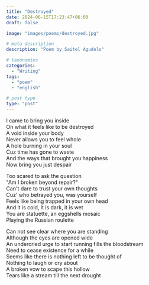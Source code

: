 ```yaml
---
title: "Destroyed"
date: 2024-06-15T17:23:47+06:00
draft: false

image: "images/poems/destroyed.jpg"

# meta description
description: "Poem by Saitel Agudelo"

# taxonomies
categories:
  - "Writing"
tags:
  - "poem"
  - "english"

# post type
type: "post"
---
```



I came to bring you inside \
On what it feels like to be destroyed \
A void inside your body \
Never allows you to feel whole \
A hole burning in your soul \
Cuz time has gone to waste \
And the ways that brought you happiness \
Now bring you just despair

Too scared to ask the question \
"Am I broken beyond repair?" \
Can't dare to trust your own thoughts \
Cuz' who betrayed you, was yourself  \
Feels like being trapped in your own head \
And it is cold, it is dark, it is wet \
You are statuette, an eggshells mosaic  \
Playing the Russian roulette

Can not see clear where you are standing \
Although the eyes are opened wide \
An undercried urge to start running fills the bloodstream \
Need to cease existence for a while \
Seems like there is nothing left to be thought of \
Nothing to laugh or cry about \
A broken vow to scape this hollow \
Tears like a stream till the next drought